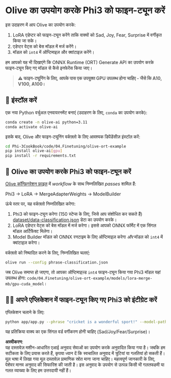 # Olive का उपयोग करके Phi3 को फाइन-ट्यून करें

इस उदाहरण में आप Olive का उपयोग करके:

1. LoRA एडेप्टर को फाइन-ट्यून करेंगे ताकि वाक्यों को Sad, Joy, Fear, Surprise में वर्गीकृत किया जा सके।
2. एडेप्टर वेट्स को बेस मॉडल में मर्ज करेंगे।
3. मॉडल को `int4` में ऑप्टिमाइज़ और क्वांटाइज़ करेंगे।

हम आपको यह भी दिखाएंगे कि ONNX Runtime (ORT) Generate API का उपयोग करके फाइन-ट्यून किए गए मॉडल से कैसे इनफेरेंस किया जाए।

> **⚠️ फाइन-ट्यूनिंग के लिए, आपके पास एक उपयुक्त GPU उपलब्ध होना चाहिए - जैसे कि A10, V100, A100।**

## 💾 इंस्टॉल करें

एक नया Python वर्चुअल एनवायरनमेंट बनाएं (उदाहरण के लिए, `conda` का उपयोग करके):

```bash
conda create -n olive-ai python=3.11
conda activate olive-ai
```

इसके बाद, Olive और फाइन-ट्यूनिंग वर्कफ़्लो के लिए आवश्यक डिपेंडेंसीज़ इंस्टॉल करें:

```bash
cd Phi-3CookBook/code/04.Finetuning/olive-ort-example
pip install olive-ai[gpu]
pip install -r requirements.txt
```

## 🧪 Olive का उपयोग करके Phi3 को फाइन-ट्यून करें

[Olive कॉन्फ़िगरेशन फ़ाइल](../../../../../code/03.Finetuning/olive-ort-example/phrase-classification.json) में *workflow* के साथ निम्नलिखित *passes* शामिल हैं:

Phi3 -> LoRA -> MergeAdapterWeights -> ModelBuilder

ऊंचे स्तर पर, यह वर्कफ़्लो निम्नलिखित करेगा:

1. Phi3 को फाइन-ट्यून करेगा (150 स्टेप्स के लिए, जिसे आप संशोधित कर सकते हैं) [dataset/data-classification.json](../../../../../code/03.Finetuning/olive-ort-example/dataset/dataset-classification.json) डेटा का उपयोग करके।
2. LoRA एडेप्टर वेट्स को बेस मॉडल में मर्ज करेगा। इससे आपको ONNX फॉर्मेट में एक सिंगल मॉडल आर्टिफैक्ट मिलेगा।
3. Model Builder मॉडल को ONNX रनटाइम के लिए ऑप्टिमाइज़ करेगा *और* मॉडल को `int4` में क्वांटाइज़ करेगा।

वर्कफ़्लो को निष्पादित करने के लिए, निम्नलिखित चलाएं:

```bash
olive run --config phrase-classification.json
```

जब Olive समाप्त हो जाएगा, तो आपका ऑप्टिमाइज़्ड `int4` फाइन-ट्यून किया गया Phi3 मॉडल यहां उपलब्ध होगा: `code/04.Finetuning/olive-ort-example/models/lora-merge-mb/gpu-cuda_model`।

## 🧑‍💻 अपने एप्लिकेशन में फाइन-ट्यून किए गए Phi3 को इंटीग्रेट करें 

एप्लिकेशन चलाने के लिए:

```bash
python app/app.py --phrase "cricket is a wonderful sport!" --model-path models/lora-merge-mb/gpu-cuda_model
```

यह प्रतिक्रिया वाक्य का एक सिंगल वर्ड वर्गीकरण होनी चाहिए (Sad/Joy/Fear/Surprise)।

**अस्वीकरण**:  
यह दस्तावेज़ मशीन-आधारित एआई अनुवाद सेवाओं का उपयोग करके अनुवादित किया गया है। जबकि हम सटीकता के लिए प्रयास करते हैं, कृपया ध्यान दें कि स्वचालित अनुवाद में त्रुटियां या गलतियां हो सकती हैं। मूल भाषा में लिखा गया मूल दस्तावेज़ प्रामाणिक स्रोत माना जाना चाहिए। महत्वपूर्ण जानकारी के लिए, पेशेवर मानव अनुवाद की सिफारिश की जाती है। इस अनुवाद के उपयोग से उत्पन्न किसी भी गलतफहमी या गलत व्याख्या के लिए हम उत्तरदायी नहीं हैं।